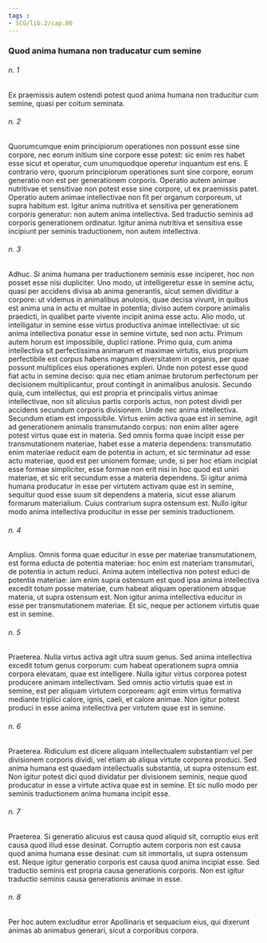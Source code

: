 ```yaml
---
tags : 
- SCG/lib.2/cap.86
---
```


### Quod anima humana non traducatur cum semine

###### n. 1
Ex praemissis autem ostendi potest quod anima humana non traducitur cum semine, quasi per coitum seminata.

###### n. 2
Quorumcumque enim principiorum operationes non possunt esse sine corpore, nec eorum initium sine corpore esse potest: sic enim res habet esse sicut et operatur, cum unumquodque operetur inquantum est ens. E contrario vero, quorum principiorum operationes sunt sine corpore, eorum generatio non est per generationem corporis. Operatio autem animae nutritivae et sensitivae non potest esse sine corpore, ut ex praemissis patet. Operatio autem animae intellectivae non fit per organum corporeum, ut supra habitum est. Igitur anima nutritiva et sensitiva per generationem corporis generatur: non autem anima intellectiva. Sed traductio seminis ad corporis generationem ordinatur. Igitur anima nutritiva et sensitiva esse incipiunt per seminis traductionem, non autem intellectiva.

###### n. 3
Adhuc. Si anima humana per traductionem seminis esse inciperet, hoc non posset esse nisi dupliciter. Uno modo, ut intelligeretur esse in semine actu, quasi per accidens divisa ab anima generantis, sicut semen dividitur a corpore: ut videmus in animalibus anulosis, quae decisa vivunt, in quibus est anima una in actu et multae in potentia; diviso autem corpore animalis praedicti, in qualibet parte vivente incipit anima esse actu. Alio modo, ut intelligatur in semine esse virtus productiva animae intellectivae: ut sic anima intellectiva ponatur esse in semine virtute, sed non actu. Primum autem horum est impossibile, duplici ratione. Primo quia, cum anima intellectiva sit perfectissima animarum et maximae virtutis, eius proprium perfectibile est corpus habens magnam diversitatem in organis, per quae possunt multiplices eius operationes expleri. Unde non potest esse quod fiat actu in semine deciso: quia nec etiam animae brutorum perfectorum per decisionem multiplicantur, prout contingit in animalibus anulosis. Secundo quia, cum intellectus, qui est propria et principalis virtus animae intellectivae, non sit alicuius partis corporis actus, non potest dividi per accidens secundum corporis divisionem. Unde nec anima intellectiva. Secundum etiam est impossibile. Virtus enim activa quae est in semine, agit ad generationem animalis transmutando corpus: non enim aliter agere potest virtus quae est in materia. Sed omnis forma quae incipit esse per transmutationem materiae, habet esse a materia dependens: transmutatio enim materiae reducit eam de potentia in actum, et sic terminatur ad esse actu materiae, quod est per unionem formae; unde, si per hoc etiam incipiat esse formae simpliciter, esse formae non erit nisi in hoc quod est uniri materiae, et sic erit secundum esse a materia dependens. Si igitur anima humana producatur in esse per virtutem activam quae est in semine, sequitur quod esse suum sit dependens a materia, sicut esse aliarum formarum materialium. Cuius contrarium supra ostensum est. Nullo igitur modo anima intellectiva producitur in esse per seminis traductionem.

###### n. 4
Amplius. Omnis forma quae educitur in esse per materiae transmutationem, est forma educta de potentia materiae: hoc enim est materiam transmutari, de potentia in actum reduci. Anima autem intellectiva non potest educi de potentia materiae: iam enim supra ostensum est quod ipsa anima intellectiva excedit totum posse materiae, cum habeat aliquam operationem absque materia, ut supra ostensum est. Non igitur anima intellectiva educitur in esse per transmutationem materiae. Et sic, neque per actionem virtutis quae est in semine.

###### n. 5
Praeterea. Nulla virtus activa agit ultra suum genus. Sed anima intellectiva excedit totum genus corporum: cum habeat operationem supra omnia corpora elevatam, quae est intelligere. Nulla igitur virtus corporea potest producere animam intellectivam. Sed omnis actio virtutis quae est in semine, est per aliquam virtutem corpoream: agit enim virtus formativa mediante triplici calore, ignis, caeli, et calore animae. Non igitur potest produci in esse anima intellectiva per virtutem quae est in semine.

###### n. 6
Praeterea. Ridiculum est dicere aliquam intellectualem substantiam vel per divisionem corporis dividi, vel etiam ab aliqua virtute corporea produci. Sed anima humana est quaedam intellectualis substantia, ut supra ostensum est. Non igitur potest dici quod dividatur per divisionem seminis, neque quod producatur in esse a virtute activa quae est in semine. Et sic nullo modo per seminis traductionem anima humana incipit esse.

###### n. 7
Praeterea. Si generatio alicuius est causa quod aliquid sit, corruptio eius erit causa quod illud esse desinat. Corruptio autem corporis non est causa quod anima humana esse desinat: cum sit immortalis, ut supra ostensum est. Neque igitur generatio corporis est causa quod anima incipiat esse. Sed traductio seminis est propria causa generationis corporis. Non est igitur traductio seminis causa generationis animae in esse.

###### n. 8
Per hoc autem excluditur error Apollinaris et sequacium eius, qui dixerunt animas ab animabus generari, sicut a corporibus corpora.

